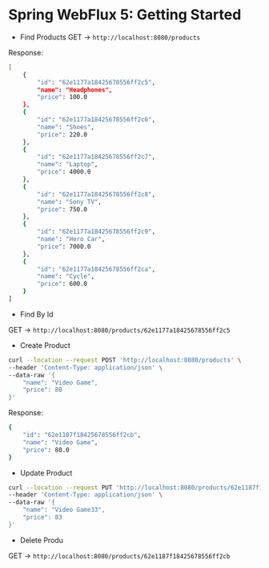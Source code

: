 # Spring WebFlux 5: Getting Started

- Find Products
GET -> `http://localhost:8080/products`

Response:

````sh
[
    {
        "id": "62e1177a18425678556ff2c5",
        "name": "Headphones",
        "price": 100.0
    },
    {
        "id": "62e1177a18425678556ff2c6",
        "name": "Shoes",
        "price": 220.0
    },
    {
        "id": "62e1177a18425678556ff2c7",
        "name": "Laptop",
        "price": 4000.0
    },
    {
        "id": "62e1177a18425678556ff2c8",
        "name": "Sony TV",
        "price": 750.0
    },
    {
        "id": "62e1177a18425678556ff2c9",
        "name": "Hero Car",
        "price": 7000.0
    },
    {
        "id": "62e1177a18425678556ff2ca",
        "name": "Cycle",
        "price": 600.0
    }
]
````
- Find By Id

GET -> `http://localhost:8080/products/62e1177a18425678556ff2c5`

- Create Product

````sh
curl --location --request POST 'http://localhost:8080/products' \
--header 'Content-Type: application/json' \
--data-raw '{
    "name": "Video Game",
    "price": 80
}'
````
Response:
````sh
{
    "id": "62e1187f18425678556ff2cb",
    "name": "Video Game",
    "price": 80.0
}
````

- Update Product

````sh
curl --location --request PUT 'http://localhost:8080/products/62e1187f18425678556ff2cb' \
--header 'Content-Type: application/json' \
--data-raw '{
    "name": "Video Game33",
    "price": 83
}'
````

- Delete Produ

GET -> `http://localhost:8080/products/62e1187f18425678556ff2cb`